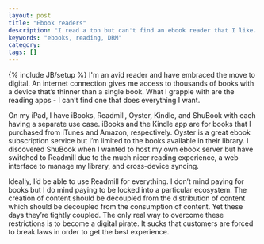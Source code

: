 ```yaml
---
layout: post
title: "Ebook readers"
description: "I read a ton but can't find an ebook reader that I like. The problem is that the creation, distribution, and consumption of content are coupled into closed ecosystems."
keywords: "ebooks, reading, DRM"
category:
tags: []
---
```

{% include JB/setup %}
I'm an avid reader and have embraced the move to digital. An internet connection gives me access to thousands of books with a device that’s thinner than a single book. What I grapple with are the reading apps - I can’t find one that does everything I want.

On my iPad, I have iBooks, Readmill, Oyster, Kindle, and ShuBook with each having a separate use case. iBooks and the Kindle app are for books that I purchased from iTunes and Amazon, respectively. Oyster is a great ebook subscription service but I’m limited to the books available in their library. I discovered ShuBook when I wanted to host my own ebook server but have switched to Readmill due to the much nicer reading experience, a web interface to manage my library, and cross-device syncing.

Ideally, I’d be able to use Readmill for everything. I don’t mind paying for books but I do mind paying to be locked into a particular ecosystem. The creation of content should be decoupled from the distribution of content which should be decoupled from the consumption of content. Yet these days they’re tightly coupled. The only real way to overcome these restrictions is to become a digital pirate. It sucks that customers are forced to break laws in order to get the best experience.
